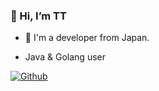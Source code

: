 ### 👋 Hi, I’m TT

- :japan: I'm a developer from Japan.

- Java & Golang user

[![Github](https://img.shields.io/github/followers/dendritett?label=Follow&style=social)](https://github.com/dendritett)
